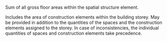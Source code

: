Sum of all gross floor areas within the spatial structure element.

Includes the area of construction elements within the building storey. May be provided in addition to the quantities of the spaces and the construction elements assigned to the storey. In case of inconsistencies, the individual quantities of spaces and construction elements take precedence.
